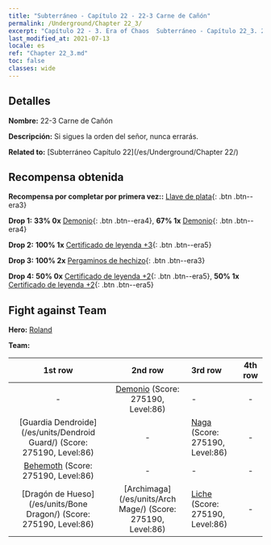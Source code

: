 ```yaml
---
title: "Subterráneo - Capítulo 22 - 22-3 Carne de Cañón"
permalink: /Underground/Chapter 22_3/
excerpt: "Capítulo 22 - 3. Era of Chaos  Subterráneo - Capítulo 22_3. 22-3 Carne de Cañón"
last_modified_at: 2021-07-13
locale: es
ref: "Chapter 22_3.md"
toc: false
classes: wide
---
```


## Detalles

 **Nombre:** 22-3 Carne de Cañón

 **Descripción:** Si sigues la orden del señor, nunca errarás.

 **Related to:** [Subterráneo Capítulo 22](/es/Underground/Chapter 22/)

## Recompensa obtenida

 **Recompensa por completar por primera vez::** [Llave de plata](/ItemsES/con_693/){: .btn .btn--era3}

 **Drop 1:** **33% 0x** [Demonio](/ItemsES/unt_229/){: .btn .btn--era4}, **67% 1x** [Demonio](/ItemsES/unt_229/){: .btn .btn--era4}

 **Drop 2:** **100% 1x** [Certificado de leyenda +3](/ItemsES/mat_88/){: .btn .btn--era5}

 **Drop 3:** **100% 2x** [Pergaminos de hechizo](/ItemsES/con_694/){: .btn .btn--era3}

 **Drop 4:** **50% 0x** [Certificado de leyenda +2](/ItemsES/mat_81/){: .btn .btn--era5}, **50% 1x** [Certificado de leyenda +2](/ItemsES/mat_81/){: .btn .btn--era5}


## Fight against Team
 **Hero:** [Roland](/es/heroes/Roland/)

 **Team:**


  | 1st row | 2nd row | 3rd row | 4th row |
  |:----:|:----:|:----|:----:|
  | - | [Demonio](/es/units/Demon/) (Score: 275190, Level:86)  | - | - |
  | [Guardia Dendroide](/es/units/Dendroid Guard/) (Score: 275190, Level:86)  | - | [Naga](/es/units/Naga/) (Score: 275190, Level:86)  | - |
  | [Behemoth](/es/units/Behemoth/) (Score: 275190, Level:86)  | - | - | - |
  | [Dragón de Hueso](/es/units/Bone Dragon/) (Score: 275190, Level:86)  | [Archimaga](/es/units/Arch Mage/) (Score: 275190, Level:86)  | [Liche](/es/units/Lich/) (Score: 275190, Level:86)  | - |


